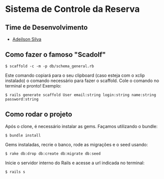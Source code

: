 # Sistema de Controle da Reserva

## Time de Desenvolvimento

* [Adeilson Silva](http://www.github.com/AdeilsonSilva)

## Como fazer o famoso "Scadolf"

```
$ scaffold -c -m -p db/schema_general.rb
```

Este comando copiará para o seu clipboard (caso esteja com o xclip instalado) o comando necessário para fazer o scaffold. Cole o comando no terminal e pronto! Exemplo:

```
$ rails generate scaffold User email:string login:string name:string password:string
```

## Como rodar o projeto

Após o clone, é necessário instalar as gems. Façamos utilizando o bundle:

```
$ bundle install
```

Gems instaladas, recrie o banco, rode as migrações e o seed usando:

```
$ rake db:drop db:create db:migrate db:seed
```

Inicie o servidor interno do Rails e acesse a url indicada no terminal:

```
$ rails s
```
